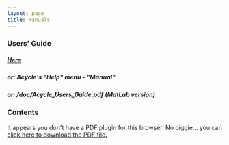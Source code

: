 ```yaml
---
layout: page
title: Manuals
--- 
```

<section id = "project">
    <section id = "guide">
        <div class ="divider"></div>
        <div class = "container">
            <div class="heading">
                <h3>Users' Guide</h3>
             </div>
                <p><h5> <a href ="/docs/Acycle_Users_Guide.pdf"> Here </a> </h5></p>
                <p><h5> or: Acycle's "Help" menu - "Manual" </h5></p>
                <p><h5> or:    /doc/Acycle_Users_Guide.pdf  (MatLab version)</h5></p>
        </div>
    </section>
    <section id = "guide">
            <div class ="divider"></div>
                    <div class="heading">
                       <h3>Contents</h3>
                       </div>
                       <object data="/docs/Acycle_Users_Guide_contents.pdf" type="application/pdf" width="1400" height="1400">
                         <p>It appears you don't have a PDF plugin for this browser.
                         No biggie... you can <a href="/docs/Acycle_Users_Guide_contents.pdf">click here to
                         download the PDF file.</a></p>
                       </object>
    </section>
</section>
